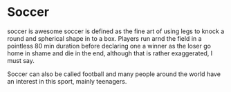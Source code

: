 # Soccer
soccer is awesome
soccer is defined as the fine art of using legs to knock a round and spherical shape in to a box. Players run arnd the field in a pointless 80 min duration before declaring one a winner as the loser go home in shame and die in the end, although that is rather exaggerated, I must say.

Soccer can also be called football and many people around the world have an interest in this sport, mainly teenagers.
